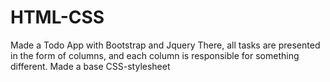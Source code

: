 # HTML-CSS
Made a Todo App with Bootstrap and Jquery
There, all tasks are presented in the form of columns, and each column is responsible for something different.
Made a base CSS-stylesheet

